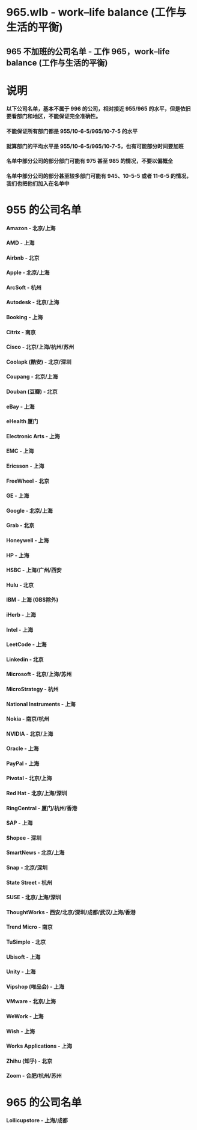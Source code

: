# 965.wlb - work–life balance (工作与生活的平衡)
## 965 不加班的公司名单 - 工作 965，work–life balance (工作与生活的平衡)

# 说明
#### 以下公司名单，基本不属于 996 的公司，相对接近 955/965 的水平，但是依旧要看部门和地区，不能保证完全准确性。
#### 不能保证所有部门都是 955/10-6-5/965/10-7-5 的水平
#### 就算部门的平均水平是 955/10-6-5/965/10-7-5，也有可能部分时间要加班
#### 名单中部分公司的部分部门可能有 975 甚至 985 的情况，不要以偏概全
#### 名单中部分公司的部分甚至较多部门可能有 945、10-5-5 或者 11-6-5 的情况，我们也把他们加入在名单中

# 955 的公司名单
#### Amazon - 北京/上海
#### AMD - 上海
#### Airbnb - 北京
#### Apple - 北京/上海
#### ArcSoft - 杭州
#### Autodesk - 北京/上海
#### Booking - 上海
#### Citrix - 南京
#### Cisco - 北京/上海/杭州/苏州
#### Coolapk (酷安) - 北京/深圳
#### Coupang - 北京/上海
#### Douban (豆瓣) - 北京
#### eBay - 上海
#### eHealth 厦门
#### Electronic Arts - 上海
#### EMC - 上海
#### Ericsson - 上海
#### FreeWheel - 北京
#### GE - 上海
#### Google - 北京/上海
#### Grab - 北京
#### Honeywell - 上海
#### HP - 上海
#### HSBC - 上海/广州/西安
#### Hulu - 北京
#### IBM - 上海 (GBS除外)
#### iHerb - 上海
#### Intel - 上海
#### LeetCode - 上海
#### Linkedin - 北京
#### Microsoft - 北京/上海/苏州
#### MicroStrategy - 杭州
#### National Instruments - 上海
#### Nokia - 南京/杭州
#### NVIDIA - 北京/上海
#### Oracle - 上海
#### PayPal - 上海
#### Pivotal - 北京/上海
#### Red Hat - 北京/上海/深圳
#### RingCentral - 厦门/杭州/香港
#### SAP - 上海
#### Shopee - 深圳
#### SmartNews - 北京/上海
#### Snap - 北京/深圳
#### State Street - 杭州
#### SUSE - 北京/上海/深圳
#### ThoughtWorks - 西安/北京/深圳/成都/武汉/上海/香港
#### Trend Micro - 南京
#### TuSimple - 北京
#### Ubisoft - 上海
#### Unity - 上海
#### Vipshop (唯品会) - 上海
#### VMware - 北京/上海
#### WeWork - 上海
#### Wish - 上海
#### Works Applications - 上海
#### Zhihu (知乎) - 北京
#### Zoom - 合肥/杭州/苏州

# 965 的公司名单
#### Lollicupstore - 上海/成都
